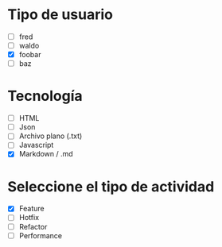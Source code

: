 # Tipo de usuario

- [ ] fred
- [ ] waldo
- [x] foobar
- [ ] baz

# Tecnología

- [ ] HTML
- [ ] Json
- [ ] Archivo plano (.txt)
- [ ] Javascript
- [x] Markdown / .md

# Seleccione el tipo de actividad

- [x] Feature
- [ ] Hotfix
- [ ] Refactor
- [ ] Performance
